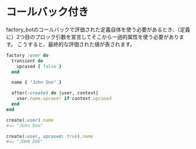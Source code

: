 # コールバック付き

factory\_botのコールバックで評価された定義自体を使う必要があるとき、（定義に）2つ目のブロック引数を宣言してそこから一過的属性を使う必要があります。
こうすると、最終的な評価された値が表されます。

```ruby
factory :user do
  transient do
    upcased { false }
  end

  name { "John Doe" }

  after(:create) do |user, context|
    user.name.upcase! if context.upcased
  end
end

create(:user).name
#=> "John Doe"

create(:user, upcased: true).name
#=> "JOHN DOE"
```
